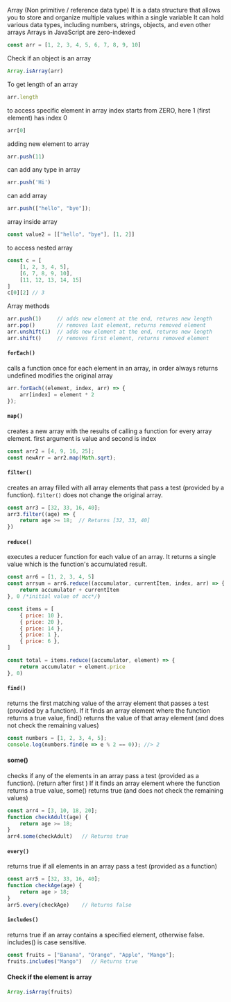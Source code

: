 Array (Non primitive / reference data type)
It is a data structure that allows you to store and organize multiple values within a single variable
It can hold various data types, including numbers, strings, objects, and even other arrays
Arrays in JavaScript are zero-indexed

```js
const arr = [1, 2, 3, 4, 5, 6, 7, 8, 9, 10]
```

Check if an object is an array

```js
Array.isArray(arr)
```

To get length of an array

```js
arr.length
```

to access specific element in array
index starts from ZERO, here 1 (first element) has index 0

```js
arr[0]
```

adding new element to array

```js
arr.push(11)
```

can add any type in array

```js
arr.push('Hi')
```

can add array

```js
arr.push(["hello", "bye"]);
```

array inside array

```js
const value2 = [["hello", "bye"], [1, 2]]
```

to access nested array

```js
const c = [
    [1, 2, 3, 4, 5],
    [6, 7, 8, 9, 10],
    [11, 12, 13, 14, 15]
]
c[0][2] // 3
```

Array methods
```js
arr.push(1)     // adds new element at the end, returns new length
arr.pop()       // removes last element, returns removed element
arr.unshift(1)  // adds new element at the end, returns new length
arr.shift()     // removes first element, returns removed element
```

#### `forEach()`
calls a function once for each element in an array, in order
always returns undefined
modifies the original array
```js
arr.forEach((element, index, arr) => {
    arr[index] = element * 2
});
```

#### `map()`
creates a new array with the results of calling a function for every array element.
first argument is value and second is index

```js
const arr2 = [4, 9, 16, 25];
const newArr = arr2.map(Math.sqrt);
```

#### `filter()`
creates an array filled with all array elements that pass a test (provided by a function).
`filter()` does not change the original array.

```js
const arr3 = [32, 33, 16, 40];
arr3.filter((age) => {
    return age >= 18;  // Returns [32, 33, 40]
})
```

#### `reduce()`
executes a reducer function for each value of an array. It  returns a single value which is the function's accumulated result.

```js
const arr6 = [1, 2, 3, 4, 5]
const arrsum = arr6.reduce((accumulator, currentItem, index, arr) => {
    return accumulator + currentItem
}, 0 /*initial value of acc*/)
```

```js
const items = [
    { price: 10 },
    { price: 20 },
    { price: 14 },
    { price: 1 },
    { price: 6 },
]

const total = items.reduce((accumulator, element) => {
    return accumulator + element.price
}, 0)
```

#### `find()`
returns the first matching value of the array element that passes a test (provided by a function). 
If it finds an array element where the function returns a true value, find() returns the value of that array element (and does not check the remaining values)

```js
const numbers = [1, 2, 3, 4, 5];
console.log(numbers.find(e => e % 2 == 0)); //> 2
```

#### some()
checks if any of the elements in an array pass a test (provided as a function). (return after first )
If it finds an array element where the function returns a true value, some() returns true (and does not check the remaining values)

```js
const arr4 = [3, 10, 18, 20];
function checkAdult(age) {
    return age >= 18;
}
arr4.some(checkAdult)   // Returns true
```

#### `every()`
returns true if all elements in an array pass a test (provided as a function)

```js
const arr5 = [32, 33, 16, 40];
function checkAge(age) {
    return age > 18;
}
arr5.every(checkAge)    // Returns false
```

#### `includes()`
returns true if an array contains a specified element, otherwise false.
includes() is case sensitive.

```js
const fruits = ["Banana", "Orange", "Apple", "Mango"];
fruits.includes("Mango")   // Returns true
```

#### Check if the element is array

```js
Array.isArray(fruits)
```